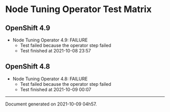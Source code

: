 
Node Tuning Operator Test Matrix
================================

OpenShift 4.9
-------------


* Node Tuning Operator 4.9: FAILURE
  - Test failed because the operator step failed
  - Test finished at 2021-10-08 23:57

OpenShift 4.8
-------------


* Node Tuning Operator 4.8: FAILURE
  - Test failed because the operator step failed
  - Test finished at 2021-10-09 00:07


---
Document generated on 2021-10-09 04h57.

